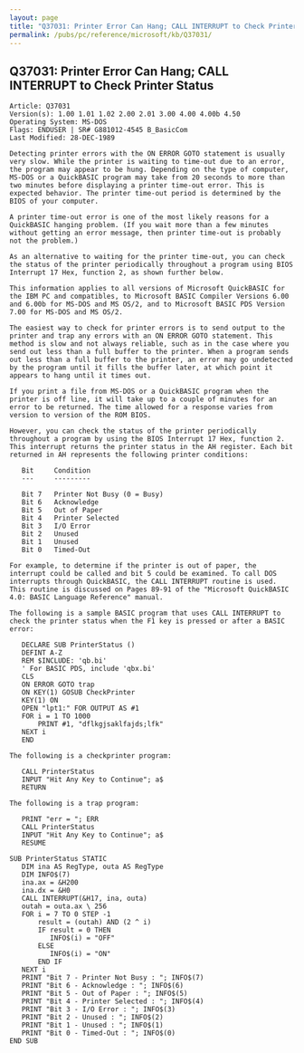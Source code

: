 ```yaml
---
layout: page
title: "Q37031: Printer Error Can Hang; CALL INTERRUPT to Check Printer Status"
permalink: /pubs/pc/reference/microsoft/kb/Q37031/
---
```


## Q37031: Printer Error Can Hang; CALL INTERRUPT to Check Printer Status

	Article: Q37031
	Version(s): 1.00 1.01 1.02 2.00 2.01 3.00 4.00 4.00b 4.50
	Operating System: MS-DOS
	Flags: ENDUSER | SR# G881012-4545 B_BasicCom
	Last Modified: 28-DEC-1989
	
	Detecting printer errors with the ON ERROR GOTO statement is usually
	very slow. While the printer is waiting to time-out due to an error,
	the program may appear to be hung. Depending on the type of computer,
	MS-DOS or a QuickBASIC program may take from 20 seconds to more than
	two minutes before displaying a printer time-out error. This is
	expected behavior. The printer time-out period is determined by the
	BIOS of your computer.
	
	A printer time-out error is one of the most likely reasons for a
	QuickBASIC hanging problem. (If you wait more than a few minutes
	without getting an error message, then printer time-out is probably
	not the problem.)
	
	As an alternative to waiting for the printer time-out, you can check
	the status of the printer periodically throughout a program using BIOS
	Interrupt 17 Hex, function 2, as shown further below.
	
	This information applies to all versions of Microsoft QuickBASIC for
	the IBM PC and compatibles, to Microsoft BASIC Compiler Versions 6.00
	and 6.00b for MS-DOS and MS OS/2, and to Microsoft BASIC PDS Version
	7.00 for MS-DOS and MS OS/2.
	
	The easiest way to check for printer errors is to send output to the
	printer and trap any errors with an ON ERROR GOTO statement. This
	method is slow and not always reliable, such as in the case where you
	send out less than a full buffer to the printer. When a program sends
	out less than a full buffer to the printer, an error may go undetected
	by the program until it fills the buffer later, at which point it
	appears to hang until it times out.
	
	If you print a file from MS-DOS or a QuickBASIC program when the
	printer is off line, it will take up to a couple of minutes for an
	error to be returned. The time allowed for a response varies from
	version to version of the ROM BIOS.
	
	However, you can check the status of the printer periodically
	throughout a program by using the BIOS Interrupt 17 Hex, function 2.
	This interrupt returns the printer status in the AH register. Each bit
	returned in AH represents the following printer conditions:
	
	   Bit     Condition
	   ---     ---------
	
	   Bit 7   Printer Not Busy (0 = Busy)
	   Bit 6   Acknowledge
	   Bit 5   Out of Paper
	   Bit 4   Printer Selected
	   Bit 3   I/O Error
	   Bit 2   Unused
	   Bit 1   Unused
	   Bit 0   Timed-Out
	
	For example, to determine if the printer is out of paper, the
	interrupt could be called and bit 5 could be examined. To call DOS
	interrupts through QuickBASIC, the CALL INTERRUPT routine is used.
	This routine is discussed on Pages 89-91 of the "Microsoft QuickBASIC
	4.0: BASIC Language Reference" manual.
	
	The following is a sample BASIC program that uses CALL INTERRUPT to
	check the printer status when the F1 key is pressed or after a BASIC
	error:
	
	   DECLARE SUB PrinterStatus ()
	   DEFINT A-Z
	   REM $INCLUDE: 'qb.bi'
	   ' For BASIC PDS, include 'qbx.bi'
	   CLS
	   ON ERROR GOTO trap
	   ON KEY(1) GOSUB CheckPrinter
	   KEY(1) ON
	   OPEN "lpt1:" FOR OUTPUT AS #1
	   FOR i = 1 TO 1000
	       PRINT #1, "dflkgjsaklfajds;lfk"
	   NEXT i
	   END
	
	The following is a checkprinter program:
	
	   CALL PrinterStatus
	   INPUT "Hit Any Key to Continue"; a$
	   RETURN
	
	The following is a trap program:
	
	   PRINT "err = "; ERR
	   CALL PrinterStatus
	   INPUT "Hit Any Key to Continue"; a$
	   RESUME
	
	SUB PrinterStatus STATIC
	   DIM ina AS RegType, outa AS RegType
	   DIM INFO$(7)
	   ina.ax = &H200
	   ina.dx = &H0
	   CALL INTERRUPT(&H17, ina, outa)
	   outah = outa.ax \ 256
	   FOR i = 7 TO 0 STEP -1
	       result = (outah) AND (2 ^ i)
	       IF result = 0 THEN
	          INFO$(i) = "OFF"
	       ELSE
	          INFO$(i) = "ON"
	       END IF
	   NEXT i
	   PRINT "Bit 7 - Printer Not Busy : "; INFO$(7)
	   PRINT "Bit 6 - Acknowledge : "; INFO$(6)
	   PRINT "Bit 5 - Out of Paper : "; INFO$(5)
	   PRINT "Bit 4 - Printer Selected : "; INFO$(4)
	   PRINT "Bit 3 - I/O Error : "; INFO$(3)
	   PRINT "Bit 2 - Unused : "; INFO$(2)
	   PRINT "Bit 1 - Unused : "; INFO$(1)
	   PRINT "Bit 0 - Timed-Out : "; INFO$(0)
	END SUB
